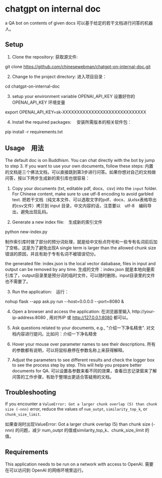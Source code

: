 # chatgpt on internal doc
 a QA bot on contents of given docs
可以基于给定的若干文档进行问答的机器人。

## Setup

1. Clone the repository: 
获取源文件:

git clone https://github.com/chinesewebman/chatgpt-on-internal-doc.git

2. Change to the project directory:
进入项目目录：

cd chatgpt-on-internal-doc

3. setup your environment variable OPENAI_API_KEY
设置好你的 OPENAI_API_KEY 环境变量

export OPENAI_API_KEY=sk-XXXXXXXXXXXXXXXXXXXXXXXXXXXXX

4. Install the required packages:　
安装所需版本的相关软件包：

pip install -r requirements.txt

## Usage　用法
The default doc is on Buddhism. You can chat directly with the bot by jump to step 3. If you want to use your own documents, follow these steps:
内置的文档是三个佛法文档，可以直接跳到第3步进行问答。如果你想对自己的文档做问答，按以下两步生成新的索引库也很容易：

1. Copy your documents (txt, editable pdf, docx、csv) into the `input` folder. For Chinese content, make sure to use utf-8 encoding to avoid garbled text.
把若干文档（纯文本文件、可以选取文字的pdf、docx、从xlsx表格导出的csv文件）拷贝到 input 目录，中文内容的话，注意要以　utf-8　编码导出，避免出现乱码。

2. Generate a new index file:　生成新的索引文件

python new-index.py

制作索引库时做了部分的预分词处理，就是给中文标点符号和一些专有名词前后加了空格，这是为了避免出现A single term is larger than the allowed chunk size错误的原因，并且有助于专有名词不被错误切分。

the generated file: index.json is the local vector dababase, files in input and output can be removed by any time.
生成的文件：index.json 就是本地向量索引库了，output目录里是预分词的临时文件，可以随时删除。input目录里的文件也不需要了。


3. Run the application:　运行：

nohup flask --app ask.py run --host=0.0.0.0 --port=8080 &

4. Open a browser and access the application:
在浏览器里输入 http://your-ip-address:8080 , 用对外IP 或 http://127.0.0.1:8080 都可以。

5. Ask questions related to your documents, e.g., "介绍一下净名精舍".
对文档内容进行提问。比如问：介绍一下净名精舍

6. Hover your mouse over parameter names to see their descriptions.
所有的参数都有说明，可以将鼠标悬停在参数名称上来获得解释。

7. Adjust the parameters to see different results and check the logger box to see the process step by step. This will help you prepare better documents for QA.
可以设置各参数来看不同的效果，查看日志记录窗来了解问答的工作步骤，有助于整理出更适合答疑用的文档。

## Troubleshooting

If you encounter a `ValueError: Got a larger chunk overlap (5) than chunk size (-nnn)` error, reduce the values of `num_outpt`, `similarity_top_k`, or `chunk_size_limit`.

如果查询时出现ValueError: Got a larger chunk overlap (5) than chunk size (-nnn) 的问题，减少 num_outpt 的值或similarity_top_k、chunk_size_limit 的值。

## Requirements
This application needs to be run on a network with access to OpenAI.
需要在可以访问到 OpenAI 的网络环境里运行。